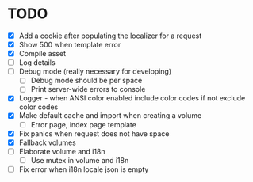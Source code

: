 # TODO

- [x] Add a cookie after populating the localizer for a request
- [x] Show 500 when template error
- [x] Compile asset
- [ ] Log details
- [ ] Debug mode (really necessary for developing)
    - [ ] Debug mode should be per space
    - [ ] Print server-wide errors to console
- [x] Logger - when ANSI color enabled include color codes if not exclude color codes
- [x] Make default cache and import when creating a volume
    - [ ] Error page, index page template
- [x] Fix panics when request does not have space
- [x] Fallback volumes
- [ ] Elaborate volume and i18n
    - [ ] Use mutex in volume and i18n
- [ ] Fix error when i18n locale json is empty
